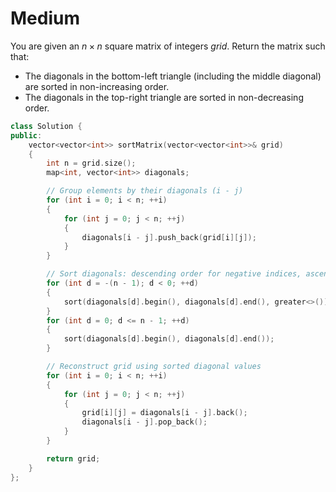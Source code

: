# Medium

You are given an $n \times n$ square matrix of integers $grid$. Return the matrix such that:

- The diagonals in the bottom-left triangle (including the middle diagonal) are sorted in non-increasing order.
- The diagonals in the top-right triangle are sorted in non-decreasing order.

```cpp
class Solution {
public:
    vector<vector<int>> sortMatrix(vector<vector<int>>& grid) 
    {
        int n = grid.size();
        map<int, vector<int>> diagonals;

        // Group elements by their diagonals (i - j)
        for (int i = 0; i < n; ++i) 
        {
            for (int j = 0; j < n; ++j) 
            {
                diagonals[i - j].push_back(grid[i][j]);
            }
        }

        // Sort diagonals: descending order for negative indices, ascending for non-negative
        for (int d = -(n - 1); d < 0; ++d) 
        {
            sort(diagonals[d].begin(), diagonals[d].end(), greater<>());
        }
        for (int d = 0; d <= n - 1; ++d) 
        {
            sort(diagonals[d].begin(), diagonals[d].end());
        }

        // Reconstruct grid using sorted diagonal values
        for (int i = 0; i < n; ++i) 
        {
            for (int j = 0; j < n; ++j) 
            {
                grid[i][j] = diagonals[i - j].back();
                diagonals[i - j].pop_back();
            }
        }

        return grid;
    }
};
```
